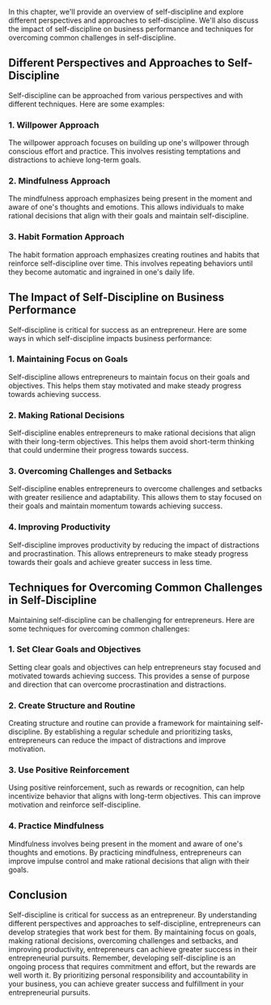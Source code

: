 
In this chapter, we'll provide an overview of self-discipline and explore different perspectives and approaches to self-discipline. We'll also discuss the impact of self-discipline on business performance and techniques for overcoming common challenges in self-discipline.

Different Perspectives and Approaches to Self-Discipline
--------------------------------------------------------

Self-discipline can be approached from various perspectives and with different techniques. Here are some examples:

### 1. Willpower Approach

The willpower approach focuses on building up one's willpower through conscious effort and practice. This involves resisting temptations and distractions to achieve long-term goals.

### 2. Mindfulness Approach

The mindfulness approach emphasizes being present in the moment and aware of one's thoughts and emotions. This allows individuals to make rational decisions that align with their goals and maintain self-discipline.

### 3. Habit Formation Approach

The habit formation approach emphasizes creating routines and habits that reinforce self-discipline over time. This involves repeating behaviors until they become automatic and ingrained in one's daily life.

The Impact of Self-Discipline on Business Performance
-----------------------------------------------------

Self-discipline is critical for success as an entrepreneur. Here are some ways in which self-discipline impacts business performance:

### 1. Maintaining Focus on Goals

Self-discipline allows entrepreneurs to maintain focus on their goals and objectives. This helps them stay motivated and make steady progress towards achieving success.

### 2. Making Rational Decisions

Self-discipline enables entrepreneurs to make rational decisions that align with their long-term objectives. This helps them avoid short-term thinking that could undermine their progress towards success.

### 3. Overcoming Challenges and Setbacks

Self-discipline enables entrepreneurs to overcome challenges and setbacks with greater resilience and adaptability. This allows them to stay focused on their goals and maintain momentum towards achieving success.

### 4. Improving Productivity

Self-discipline improves productivity by reducing the impact of distractions and procrastination. This allows entrepreneurs to make steady progress towards their goals and achieve greater success in less time.

Techniques for Overcoming Common Challenges in Self-Discipline
--------------------------------------------------------------

Maintaining self-discipline can be challenging for entrepreneurs. Here are some techniques for overcoming common challenges:

### 1. Set Clear Goals and Objectives

Setting clear goals and objectives can help entrepreneurs stay focused and motivated towards achieving success. This provides a sense of purpose and direction that can overcome procrastination and distractions.

### 2. Create Structure and Routine

Creating structure and routine can provide a framework for maintaining self-discipline. By establishing a regular schedule and prioritizing tasks, entrepreneurs can reduce the impact of distractions and improve motivation.

### 3. Use Positive Reinforcement

Using positive reinforcement, such as rewards or recognition, can help incentivize behavior that aligns with long-term objectives. This can improve motivation and reinforce self-discipline.

### 4. Practice Mindfulness

Mindfulness involves being present in the moment and aware of one's thoughts and emotions. By practicing mindfulness, entrepreneurs can improve impulse control and make rational decisions that align with their goals.

Conclusion
----------

Self-discipline is critical for success as an entrepreneur. By understanding different perspectives and approaches to self-discipline, entrepreneurs can develop strategies that work best for them. By maintaining focus on goals, making rational decisions, overcoming challenges and setbacks, and improving productivity, entrepreneurs can achieve greater success in their entrepreneurial pursuits. Remember, developing self-discipline is an ongoing process that requires commitment and effort, but the rewards are well worth it. By prioritizing personal responsibility and accountability in your business, you can achieve greater success and fulfillment in your entrepreneurial pursuits.
